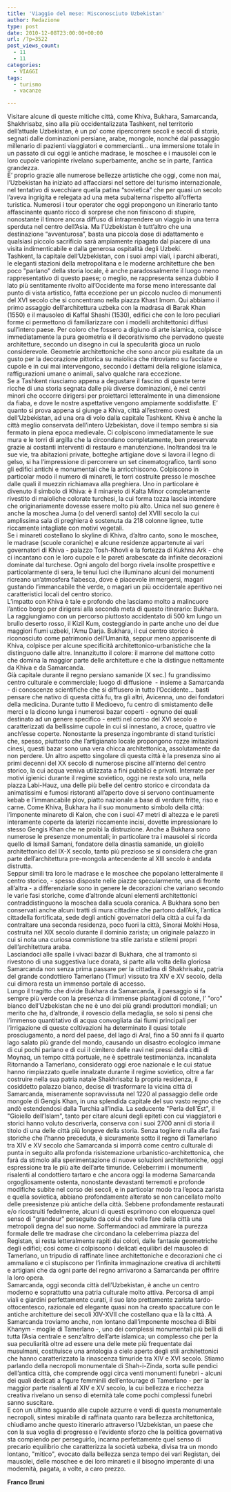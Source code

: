 ```yaml
---
title: 'Viaggio del mese: Misconosciuto Uzbekistan'
author: Redazione
type: post
date: 2010-12-08T23:00:00+00:00
url: /?p=3522
post_views_count:
  - 11
  - 11
categories:
  - VIAGGI
tags:
  - turismo
  - vacanze

---
```

Visitare alcune di queste mitiche citt&agrave;, come Khiva, Bukhara, Samarcanda, Shakhrisabz, sino alla pi&ugrave; occidentalizzata Tashkent, nel territorio dell&#8217;attuale Uzbekistan, &egrave; un po&#8217; come ripercorrere secoli e secoli di storia, segnati dalle dominazioni persiane, arabe, mongole, nonch&eacute; dal passaggio millenario di pazienti viaggiatori e commercianti&#8230; una immersione totale in un passato di cui oggi le antiche madrase, le moschee e i mausolei con le loro cupole variopinte rivelano superbamente, anche se in parte, l&#8217;antica grandezza.  
E&rsquo; proprio grazie alle numerose bellezze artistiche che oggi, come non mai, l&rsquo;Uzbekistan ha iniziato ad affacciarsi nel settore del turismo internazionale, nel tentativo di svecchiare quella patina &ldquo;sovietica&rdquo; che per quasi un secolo l&rsquo;aveva ingrigita e relegata ad una meta subalterna rispetto all&rsquo;offerta turistica. Numerosi i tour operator che oggi propongono un itinerario tanto affascinante quanto ricco di sorprese che non finiscono di stupire, nonostante il timore ancora diffuso di intraprendere un viaggio in una terra sperduta nel centro dell&rsquo;Asia. Ma l&rsquo;Uzbekistan &egrave; tutt&rsquo;altro che una destinazione &ldquo;avventurosa&rdquo;, basta una piccola dose di adattamento e qualsiasi piccolo sacrificio sar&agrave; ampiamente ripagato dal piacere di una visita indimenticabile e dalla generosa ospitalit&agrave; degli Uzbeki.  
Tashkent, la capitale dell&rsquo;Uzbekistan, con i suoi ampi viali, i parchi alberati, le eleganti stazioni della metropolitana e le moderne architetture che ben poco "parlano" della storia locale, &egrave; anche paradossalmente il luogo meno rappresentativo di questo paese; o meglio, ne rappresenta senza dubbio il lato pi&ugrave; sentitamente rivolto all&rsquo;Occidente ma forse meno interessante dal punto di vista artistico, fatta eccezione per un piccolo nucleo di monumenti del XVI secolo che si concentrano nella piazza Khast Imom. Qui abbiamo il primo assaggio dell&rsquo;architettura uzbeka con la madrasa di Barak Khan (1550) e il mausoleo di Kaffal Shashi (1530), edifici che con le loro peculiari forme ci permettono di familiarizzare con i modelli architettonici diffusi sull&rsquo;intero paese. Per coloro che fossero a digiuno di arte islamica, colpisce immediatamente la pura geometria e il decorativismo che pervadono queste architetture, secondo un disegno in cui la specularit&agrave; gioca un ruolo considerevole. Geometrie architettoniche che sono ancor pi&ugrave; esaltate da un gusto per la decorazione pittorica su maiolica che ritroviamo su facciate e cupole e in cui mai intervengono, secondo i dettami della religione islamica, raffigurazioni umane o animali, salvo qualche rara eccezione.  
Se a Tashkent riusciamo appena a degustare il fascino di queste terre ricche di una storia segnata dalle pi&ugrave; diverse dominazioni, &egrave; nei centri minori che occorre dirigersi per proiettarci letteralmente in una dimensione da fiaba, e dove le nostre aspettative vengono ampiamente soddisfatte. E&rsquo; quanto si prova appena si giunge a Khiva, citt&agrave; all&rsquo;estremo ovest dell&rsquo;Uzbekistan, ad una ora di volo dalla capitale Tashkent. Khiva &egrave; anche la citt&agrave; meglio conservata dell&rsquo;intero Uzbekistan, dove il tempo sembra si sia fermato in piena epoca medievale. Ci colpiscono immediatamente le sue mura e le torri di argilla che la circondano completamente, ben preservate grazie ai costanti interventi di restauro e manutenzione. Inoltrandosi tra le sue vie, tra abitazioni private, botteghe artigiane dove si lavora il legno di gelso, si ha l&#8217;impressione di percorrere un set cinematografico, tanti sono gli edifici antichi e monumentali che la arricchiscono. Colpiscono in particolar modo il numero di minareti, le torri costruite presso le moschee dalle quali il muezzin richiamava alla preghiera. Uno in particolare &egrave; divenuto il simbolo di Khiva: &egrave; il minareto di Kalta Minor completamente rivestito di maioliche colorate turchesi, la cui forma tozza lascia intendere che originariamente dovesse essere molto pi&ugrave; alto. Unica nel suo genere &egrave; anche la moschea Juma (o del venerd&igrave; santo) del XVIII secolo la cui amplissima sala di preghiera &egrave; sostenuta da 218 colonne lignee, tutte riccamente intagliate con motivi vegetali.  
Se i minareti costellano lo skyline di Khiva, d&#8217;altro canto, sono le moschee, le madrase (scuole coraniche) e alcune residenze appartenute ai vari governatori di Khiva &#45; palazzo Tosh&#45;Khovli e la fortezza di Kukhna Ark &#45; che ci incantano con le loro cupole e le pareti arabescate da infinite decorazioni dominate dal turchese. Ogni angolo del borgo rivela insolite prospettive e particolarmente di sera, le tenui luci che illuminano alcuni dei monumenti ricreano un&#8217;atmosfera fiabesca, dove &egrave; piacevole immergersi, magari gustando l&#8217;immancabile th&egrave; verde, o magari un pi&ugrave; occidentale aperitivo nei caratteristici locali del centro storico.  
L&#8217;impatto con Khiva &egrave; tale e profondo che lasciamo molto a malincuore l&#8217;antico borgo per dirigersi alla seconda meta di questo itinerario: Bukhara. La raggiungiamo con un percorso piuttosto accidentato di 500 km lungo un brullo deserto rosso, il Kizil Kum, costeggiando in parte anche uno dei due maggiori fiumi uzbeki, l&#8217;Amu Darja. Bukhara, il cui centro storico &egrave; riconosciuto come patrimonio dell&#8217;Umanit&agrave;, seppur meno appariscente di Khiva, colpisce per alcune specificit&agrave; architettonico&#45;urbanistiche che la distinguono dalle altre. Innanzitutto il colore: il marrone del mattone cotto che domina la maggior parte delle architetture e che la distingue nettamente da Khiva e da Samarcanda.  
Gi&agrave; capitale durante il regno persiano samanide (X sec.) fu grandissimo centro culturale e commerciale; luogo di diffusione&nbsp; &#45; insieme a Samarcanda &#45; di conoscenze scientifiche che si diffusero in tutto l&#8217;Occidente&#8230; basti pensare che nativo di questa citt&agrave; fu, tra gli altri, Avicenna, uno dei fondatori della medicina. Durante tutto il Medioevo, fu centro di smistamento delle merci e la dicono lunga i numerosi bazar coperti &#45; ognuno dei quali destinato ad un genere specifico &#45; eretti nel corso del XVI secolo e caratterizzati da bellissime cupole in cui si innestano, a croce, quattro vie anch&#8217;esse coperte. Nonostante la presenza ingombrante di stand turistici che, spesso, piuttosto che l&#8217;artigianato locale propongono rozze imitazioni cinesi, questi bazar sono una vera chicca architettonica, assolutamente da non perdere. Un altro aspetto singolare di questa citt&agrave; &egrave; la presenza sino ai primi decenni del XX secolo di numerose piscine all&#8217;interno del centro storico, la cui acqua veniva utilizzata a fini pubblici e privati. Interrate per motivi igienici durante il regime sovietico, oggi ne resta solo una, nella piazza Labi&#45;Hauz, una delle pi&ugrave; belle del centro storico e circondata da animatissimi e fumosi ristoranti all&#8217;aperto dove si servono continuamente kebab e l&#8217;immancabile plov, piatto nazionale a base di verdure fritte, riso e carne. Come Khiva, Bukhara ha il suo monumento simbolo della citt&agrave;: l&#8217;imponente minareto di Kalon, che con i suoi 47 metri di altezza e le pareti interamente coperte da laterizi riccamente incisi, dovette impressionare lo stesso Gengis Khan che ne proib&igrave; la distruzione. Anche a Bukhara sono numerose le presenze monumentali; in particolare tra i mausolei si ricorda quello di Ismail Samani, fondatore della dinastia samanide, un gioiello architettonico del IX&#45;X secolo, tanto pi&ugrave; prezioso se si considera che gran parte dell&#8217;architettura pre&#45;mongola antecendente al XIII secolo &egrave; andata distrutta.  
Seppur simili tra loro le madrase e le moschee che popolano letteralmente il centro storico, &#45; spesso disposte nelle piazze specularmente, una di fronte all&#8217;altra &#45; a differenziarle sono in genere le decorazioni che variano secondo le varie fasi storiche, come d&#8217;altronde alcuni elementi architettonici contraddistinguono la moschea dalla scuola coranica. A Bukhara sono ben conservati anche alcuni tratti di mura cittadine che partono dall&#8217;Ark, l&#8217;antica cittadella fortificata, sede degli antichi governatori della citt&agrave; a cui fa da contraltare una seconda residenza, poco fuori la citt&agrave;, Sinorai Mokhi Hosa, costruita nel XIX secolo durante il dominio zarista; un originale palazzo in cui si nota una curiosa commistione tra stile zarista e stilemi propri dell&#8217;architettura araba.  
Lasciandoci alle spalle i vivaci bazar di Bukhara, che al tramonto si rivestono di una suggestiva luce dorata, si parte alla volta della gloriosa Samarcanda non senza prima passare per la cittadina di Shakhrisabz, patria del grande condottiero Tamerlano (Timur) vissuto tra XIV e XV secolo, della cui dimora resta un immenso portale di accesso.  
Lungo il tragitto che divide Bukhara da Samarcanda, il paesaggio si fa sempre pi&ugrave; verde con la presenza di immense piantagioni di cotone, l&#8217;&nbsp;"oro" bianco dell&#8217;Uzbekistan che ne &egrave; uno dei pi&ugrave; grandi produttori mondiali; un merito che ha, d&#8217;altronde, il rovescio della medaglia, se solo si pensi che l&#8217;immenso quantitativo di acqua convogliata dai fiumi principali per l&#8217;irrigazione di queste coltivazioni ha determinato il quasi totale prosciugamento, a nord del paese, del lago di Aral, fino a 50 anni fa il quarto lago salato pi&ugrave; grande del mondo, causando un disastro ecologico immane di cui pochi parlano e di cui il cimitero delle navi nei pressi della citt&agrave; di Moynaq, un tempo citt&agrave; portuale, ne &egrave; spettrale testimonianza. incanalata  
Ritornando a Tamerlano, considerato oggi eroe nazionale e le cui statue hanno rimpiazzato quelle innalzate durante il regime sovietico, oltre a far costruire nella sua patria natale Shakhrisabz la propria residenza, il cosiddetto palazzo bianco, decise di trasformare la vicina citt&agrave; di Samarcanda, miseramente sopravvissuta nel 1220 al passaggio delle orde mongole di Gengis Khan, in una splendida capitale del suo vasto regno che and&ograve; estendendosi dalla Turchia all&#8217;India. La seducente "Perla dell&#8217;Est", il "Gioiello dell&#8217;Islam", tanto per citare alcuni degli epiteti con cui viaggiatori e storici hanno voluto descriverla, conserva con i suoi 2700 anni di storia il titolo di una delle citt&agrave; pi&ugrave; longeve della storia. Senza togliere nulla alle fasi storiche che l&#8217;hanno preceduta, &egrave; sicuramente sotto il regno di Tamerlano tra XIV e XV secolo che Samarcanda si imporr&agrave; come centro culturale di punta in seguito alla profonda risistemazione urbanistico&#45;architettonica, che far&agrave; da stimolo alla sperimentazione di nuove soluzioni architettoniche, oggi espressione tra le pi&ugrave; alte dell&#8217;arte timuride. Celeberrimi i monumenti risalenti al condottiero tartaro e che ancora oggi la moderna Samarcanda orgogliosamente ostenta, nonostante devastanti terremoti e profonde modifiche subite nel corso dei secoli, e in particolar modo tra l&#8217;epoca zarista e quella sovietica, abbiano profondamente alterato se non cancellato molto delle preesistenze pi&ugrave; antiche della citt&agrave;. Sebbene profondamente restaurati e/o ricostruiti fedelmente, alcuni di questi esprimono con eloquenza quel senso di "grandeur" perseguito da colui che volle fare della citt&agrave; una metropoli degna del suo nome. Soffermandoci ad ammirare la purezza formale delle tre madrase che circondano la celeberrima piazza del Registan, si resta letteralmente rapiti dai colori, dalle fantasie geometriche degli edifici; cos&igrave; come ci colpiscono i delicati equilibri del mausoleo di Tamerlano, un tripudio di raffinate linee architettoniche e decorazioni che ci ammaliano e ci stupiscono per l&#8217;infinita immaginazione creativa di architetti e artigiani che da ogni parte del regno arrivarono a Samarcanda per offrire la loro opera.  
Samarcanda, oggi seconda citt&agrave; dell&#8217;Uzbekistan, &egrave; anche un centro moderno e soprattutto una patria culturale molto attiva. Percorsa di ampi viali e giardini perfettamente curati, il suo lato prettamente zarista tardo&#45;ottocentesco, razionale ed elegante quasi non ha creato spaccature con le antiche architetture dei secoli XIV&#45;XVII che costellano qua e l&agrave; la citt&agrave;. A Samarcanda troviamo anche, non lontano dall&#8217;imponente moschea di Bibi Khanym &#45; moglie di Tamerlano &#45;, uno dei complessi monumentali pi&ugrave; belli di tutta l&rsquo;Asia centrale e senz&rsquo;altro dell&#8217;arte islamica; un complesso che per la sua peculiarit&agrave; oltre ad essere una delle mete pi&ugrave; frequentate dai musulmani, costituisce una antologia a cielo aperto degli stili architettonici che hanno caratterizzato la rinascenza timuride tra XIV e XVI secolo. Stiamo parlando della necropoli monumentale di Shah&#45;i&#45;Zinda, sorta sulle pendici dell&rsquo;antica citt&agrave;, che comprende oggi circa venti monumenti funebri &#45; alcuni dei quali dedicati a figure femminili dell&#8217;entourage di Tamerlano &#45; per la maggior parte risalenti al XIV e XV secolo, la cui bellezza e ricchezza creativa rivelano un senso di eternit&agrave; tale come pochi complessi funebri sanno suscitare.  
E con un ultimo sguardo alle cupole azzurre e verdi di questa monumentale necropoli, sintesi mirabile di raffinata quanto rara bellezza architettonica, chiudiamo anche questo itinerario attraverso l&rsquo;Uzbekistan, un paese che con la sua voglia di progresso e l&#8217;evidente sforzo che la politica governativa sta compiendo per perseguirlo, incarna perfettamente quel senso di precario equilibrio che caratterizza la societ&agrave; uzbeka, divisa tra un mondo lontano, "mitico", evocato dalla bellezza senza tempo dei vari Registan, dei mausolei, delle moschee e dei loro minareti e il bisogno imperante di una modernit&agrave;, pagata, a volte, a caro prezzo.

**Franco Bruni**